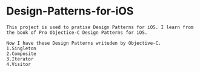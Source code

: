 Design-Patterns-for-iOS
=======================

    This project is used to pratise Design Patterns for iOS. I learn from the book of Pro Objectice-C Design Patterns for iOS.

    Now I have these Design Patterns writeden by Objective-C.
    1.Singleton
    2.Composite
    3.Iterator
    4.Visitor
